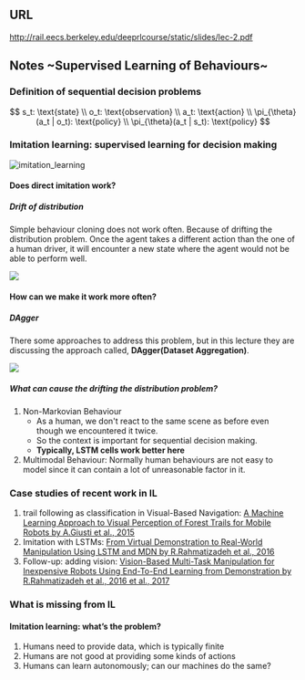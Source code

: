 ## URL

http://rail.eecs.berkeley.edu/deeprlcourse/static/slides/lec-2.pdf



## Notes ~Supervised Learning of Behaviours~ 

### Definition of sequential decision problems


$$
s_t: \text{state} \\
o_t: \text{observation} \\
a_t: \text{action} \\
\pi_{\theta}(a_t | o_t): \text{policy} \\
\pi_{\theta}(a_t | s_t): \text{policy}
$$

### Imitation learning: supervised learning for decision making

![imitation_learning](/home/noio0925/Desktop/research/Reinforcement_Learning/imitation_learning/UCB_DRL/lec02_supervised_learning_and_imitation/images/slide_7.png)



#### Does direct imitation work?

##### Drift of distribution

Simple behaviour cloning does not work often. Because of drifting the distribution problem. Once the agent takes a different action than the one of a human driver, it will encounter a new state where the agent would not be able to perform well.

![](/home/noio0925/Desktop/research/Reinforcement_Learning/imitation_learning/UCB_DRL/lec02_supervised_learning_and_imitation/images/slide13.png)

#### How can we make it work more often?

##### DAgger

There some approaches to address this problem, but in this lecture they are discussing the approach called, **DAgger(Dataset Aggregation)**.

![](/home/noio0925/Desktop/research/Reinforcement_Learning/imitation_learning/UCB_DRL/lec02_supervised_learning_and_imitation/images/slide14.png)

##### What can cause the drifting the distribution problem?

1. Non-Markovian Behaviour
   - As a human, we don't react to the same scene as before even though we encountered it twice.
   - So the context is important for sequential decision making.
   - **Typically, LSTM cells work better here**
2. Multimodal Behaviour: Normally human behaviours are not easy to model since it can contain a lot of unreasonable factor in it.

### Case studies of recent work in IL

1. trail following as classification in Visual-Based Navigation: [A Machine Learning Approach to Visual Perception of Forest Trails for Mobile Robots by A.Giusti et al., 2015](https://www.ifi.uzh.ch/dam/jcr:38859211-28c8-43c9-af40-cb6d5bea0bbe/RAL16_Giusti.pdf)
2. Imitation with LSTMs: [From Virtual Demonstration to Real-World Manipulation Using LSTM and MDN by R.Rahmatizadeh et al., 2016](https://arxiv.org/pdf/1603.03833.pdf)
3. Follow-up: adding vision: [Vision-Based Multi-Task Manipulation for Inexpensive Robots Using End-To-End Learning from Demonstration by R.Rahmatizadeh et al., 2016 et al., 2017](https://arxiv.org/pdf/1707.02920.pdf)



### What is missing from IL

#### Imitation learning: what’s the problem?

1. Humans need to provide data, which is typically finite
2. Humans are not good at providing some kinds of actions
3. Humans can learn autonomously; can our machines do the same?